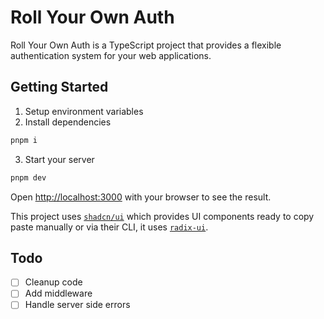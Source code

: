 # Roll Your Own Auth

Roll Your Own Auth is a TypeScript project that provides a flexible authentication system for your web applications.

## Getting Started

1. Setup environment variables
2. Install dependencies

```bash
pnpm i
```

3. Start your server

```bash
pnpm dev
```

Open [http://localhost:3000](http://localhost:3000) with your browser to see the result.

This project uses [`shadcn/ui`](https://ui.shadcn.com/) which provides UI components ready to copy paste manually or via their CLI, it uses [`radix-ui`](https://www.radix-ui.com/).

## Todo

- [ ] Cleanup code
- [ ] Add middleware
- [ ] Handle server side errors
